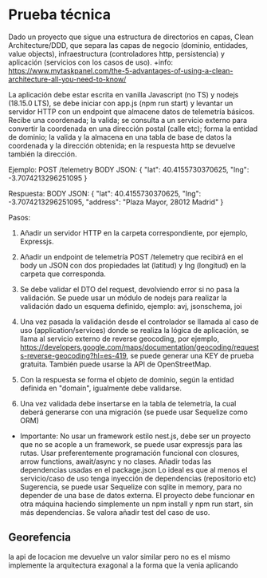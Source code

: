 # Prueba técnica

Dado un proyecto que sigue una estructura de directorios en capas, Clean Architecture/DDD,
que separa las capas de negocio (dominio, entidades, value objects), infraestructura (controladores http, persistencia) y aplicación (servicios con los casos de uso).
+info: https://www.mytaskpanel.com/the-5-advantages-of-using-a-clean-architecture-all-you-need-to-know/

La aplicación debe estar escrita en vanilla Javascript (no TS) y nodejs (18.15.0 LTS), se debe iniciar con app.js (npm run start) y levantar un servidor HTTP con un endpoint que almacene datos de telemetría básicos.
Recibe una coordenada; la valida; se consulta a un servicio externo para convertir la coordenada en una dirección postal (calle etc);
forma la entidad de dominio; la valida y la almacena en una tabla de base de datos la coordenada y la dirección obtenida; en la respuesta http se devuelve también la dirección.

Ejemplo:
POST /telemetry
BODY JSON: { "lat": 40.4155730370625, "lng": -3.7074213296251095 }

Respuesta:
BODY JSON: { "lat": 40.4155730370625, "lng": -3.7074213296251095, "address": "Plaza Mayor, 28012 Madrid" }

Pasos:

1. Añadir un servidor HTTP en la carpeta correspondiente, por ejemplo, Expressjs.

2. Añadir un endpoint de telemetría POST /telemetry que recibirá en el body un JSON con dos propiedades
   lat (latitud) y lng (longitud) en la carpeta que corresponda.

3. Se debe validar el DTO del request, devolviendo error si no pasa la validación. Se puede usar un módulo de nodejs
   para realizar la validación dado un esquema definido, ejemplo: avj, jsonschema, joi

4. Una vez pasada la validación desde el controlador se llamada al caso de uso (application/services) donde se realiza la lógica de
   aplicación, se llama al servicio externo de reverse geocoding, por ejemplo, https://developers.google.com/maps/documentation/geocoding/requests-reverse-geocoding?hl=es-419, se puede generar una KEY de prueba gratuita. También puede usarse la API de OpenStreetMap.

5. Con la respuesta se forma el objeto de dominio, según la entidad definida en "domain", igualmente debe validarse.

6. Una vez validada debe insertarse en la tabla de telemetría, la cual deberá generarse con una migración (se puede usar Sequelize como ORM)

- Importante:
  No usar un framework estilo nest.js, debe ser un proyecto que no se acople a un framework, se puede usar expressjs para las rutas.
  Usar preferentemente programación funcional con closures, arrow functions, await/async y no clases.
  Añadir todas las dependencias usadas en el package.json
  Lo ideal es que al menos el servicio/caso de uso tenga inyección de dependencias (repositorio etc)
  Sugerencia, se puede usar Sequelize con sqlite in memory, para no depender de una base de datos externa.
  El proyecto debe funcionar en otra máquina haciendo simplemente un npm install y npm run start, sin más dependencias.
  Se valora añadir test del caso de uso.

## Georefencia

la api de locacion me devuelve un valor similar pero no es el mismo
implemente la arquitectura exagonal a la forma que la venia aplicando
